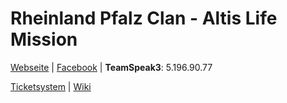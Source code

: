 # Rheinland Pfalz Clan - Altis Life Mission

[Webseite](http://rlp-clan.de) | [Facebook](https://www.facebook.com/pages/RLP-CLAN/169183516475060) | **TeamSpeak3**: 5.196.90.77

[Ticketsystem](https://bitbucket.org/rlpclan/a3l-server/issues) | [Wiki](https://bitbucket.org/rlpclan/a3l-server/wiki)